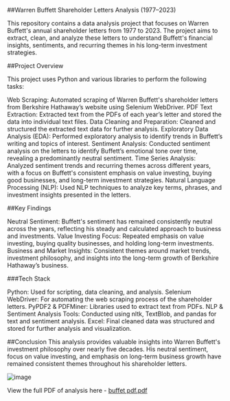 ##Warren Buffett Shareholder Letters Analysis (1977–2023)

This repository contains a data analysis project that focuses on Warren Buffett's annual shareholder letters from 1977 to 2023. The project aims to extract, clean, and analyze these letters to understand Buffett's financial insights, sentiments, and recurring themes in his long-term investment strategies.

##Project Overview

This project uses Python and various libraries to perform the following tasks:

Web Scraping: Automated scraping of Warren Buffett's shareholder letters from Berkshire Hathaway’s website using Selenium WebDriver.
PDF Text Extraction: Extracted text from the PDFs of each year’s letter and stored the data into individual text files.
Data Cleaning and Preparation: Cleaned and structured the extracted text data for further analysis.
Exploratory Data Analysis (EDA): Performed exploratory analysis to identify trends in Buffett’s writing and topics of interest.
Sentiment Analysis: Conducted sentiment analysis on the letters to identify Buffett’s emotional tone over time, revealing a predominantly neutral sentiment.
Time Series Analysis: Analyzed sentiment trends and recurring themes across different years, with a focus on Buffett's consistent emphasis on value investing, buying good businesses, and long-term investment strategies.
Natural Language Processing (NLP): Used NLP techniques to analyze key terms, phrases, and investment insights presented in the letters.

##Key Findings

Neutral Sentiment: Buffett's sentiment has remained consistently neutral across the years, reflecting his steady and calculated approach to business and investments.
Value Investing Focus: Repeated emphasis on value investing, buying quality businesses, and holding long-term investments.
Business and Market Insights: Consistent themes around market trends, investment philosophy, and insights into the long-term growth of Berkshire Hathaway’s business.

###Tech Stack

Python: Used for scripting, data cleaning, and analysis.
Selenium WebDriver: For automating the web scraping process of the shareholder letters.
PyPDF2 & PDFMiner: Libraries used to extract text from PDFs.
NLP & Sentiment Analysis Tools: Conducted using nltk, TextBlob, and pandas for text and sentiment analysis.
Excel: Final cleaned data was structured and stored for further analysis and visualization.

##Conclusion
This analysis provides valuable insights into Warren Buffett's investment philosophy over nearly five decades. His neutral sentiment, focus on value investing, and emphasis on long-term business growth have remained consistent themes throughout his shareholder letters.

![image](https://github.com/user-attachments/assets/167f857b-1b03-45ca-bc7b-3797e413c74b)

View the full PDF of analysis here - [buffet pdf.pdf](https://github.com/user-attachments/files/17082317/buffet.pdf.pdf)
